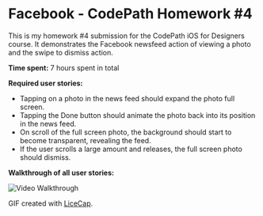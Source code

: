 # Facebook - CodePath Homework #4

This is my homework #4 submission for the CodePath iOS for Designers course. It demonstrates the Facebook newsfeed action of viewing a photo and the swipe to dismiss action.

 **Time spent:** 7 hours spent in total
 
 **Required user stories:**
 * Tapping on a photo in the news feed should expand the photo full screen.
 * Tapping the Done button should animate the photo back into its position in the news feed.
 * On scroll of the full screen photo, the background should start to become transparent, revealing the feed.
 * If the user scrolls a large amount and releases, the full screen photo should dismiss.

**Walkthrough of all user stories:**

![Video Walkthrough](Homework-4-(Facebook).gif)

GIF created with [LiceCap](http://www.cockos.com/licecap/).
